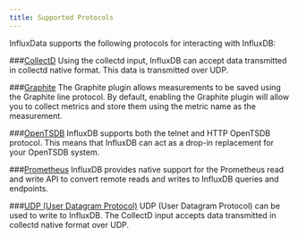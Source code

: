 ```yaml
---
title: Supported Protocols
---
```



InfluxData supports the following protocols for interacting with InfluxDB:

###[CollectD](https://github.com/influxdata/influxdb/blob/master/services/collectd/README.md)
Using the collectd input, InfluxDB can accept data transmitted in collectd native format. This data is transmitted over UDP.

###[Graphite](https://github.com/influxdata/influxdb/blob/master/services/graphite/README.md)
The Graphite plugin allows measurements to be saved using the Graphite line protocol. By default, enabling the Graphite plugin will allow you to collect metrics and store them using the metric name as the measurement.

###[OpenTSDB](https://github.com/influxdb/influxdb/blob/master/services/opentsdb/README.md)
InfluxDB supports both the telnet and HTTP OpenTSDB protocol.
This means that InfluxDB can act as a drop-in replacement for your OpenTSDB system.

###[Prometheus](/supported_protocols/prometheus.md)
InfluxDB provides native support for the Prometheus read and write API to convert remote reads and writes to InfluxDB queries and endpoints. 

###[UDP (User Datagram Protocol)](https://github.com/influxdata/influxdb/blob/master/services/udp/README.md)
UDP (User Datagram Protocol) can be used to write to InfluxDB. The CollectD input accepts data transmitted in collectd native format over UDP.
